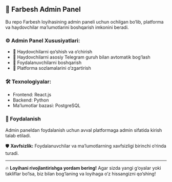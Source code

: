 ## 📌 Farbesh Admin Panel

Bu repo Farbesh loyihasining admin paneli uchun ochilgan bo‘lib, platforma va haydovchilar ma’lumotlarini boshqarish imkonini beradi.

### ⚙️ Admin Panel Xususiyatlari:
- 🚖 Haydovchilarni qo‘shish va o‘chirish
- 🤖 Haydovchilarni asosiy Telegram guruh bilan avtomatik bog‘lash
- 👤 Foydalanuvchilarni boshqarish
- 🔧 Platforma sozlamalarini o‘zgartirish

### 🛠️ Texnologiyalar:
- Frontend: React.js
- Backend: Python
- Ma’lumotlar bazasi: PostgreSQL

### 🚀 Foydalanish
Admin paneldan foydalanish uchun avval platformaga admin sifatida kirish talab etiladi. 

🛡️ **Xavfsizlik:** Foydalanuvchilar va ma’lumotlarning xavfsizligi birinchi o‘rinda turadi.

---

🔥 **Loyihani rivojlantirishga yordam bering!** Agar sizda yangi g‘oyalar yoki takliflar bo‘lsa, biz bilan bog‘laning va loyihaga o‘z hissangizni qo‘shing!

